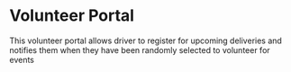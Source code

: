 # Volunteer Portal
This volunteer portal allows driver to register for upcoming deliveries and notifies them when they have been randomly selected to volunteer for events

